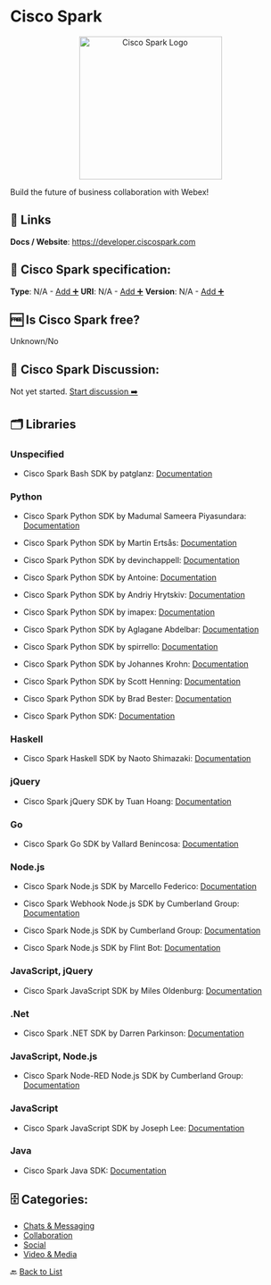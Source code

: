 # Cisco Spark
<p align="center">
    <img width="256" src="https://raw.githubusercontent.com/apis-list/apis-list/main/apis/cisco-spark/logo_256x256.png" alt="Cisco Spark Logo"/>
</p>
Build the future of business collaboration with Webex!

##  🔗 Links
**Docs / Website**: https://developer.ciscospark.com

## 🧬 Cisco Spark specification:
**Type**: N/A - [Add ➕](https://github.com/apis-list/apis-list/edit/main/apis-list.yaml)
**URI**: N/A - [Add ➕](https://github.com/apis-list/apis-list/edit/main/apis-list.yaml)
**Version**: N/A - [Add ➕](https://github.com/apis-list/apis-list/edit/main/apis-list.yaml)

## 🆓 Is Cisco Spark free?
 Unknown/No 

## 💬 Cisco Spark Discussion:
Not yet started. [Start discussion ➡️](https://github.com/apis-list/apis-list/discussions/new)

## 🗂️ Libraries
### Unspecified
- Cisco Spark Bash SDK by patglanz: [Documentation](https://github.com/patglanz/Cisco-Spark-API-with-bash)

### Python
- Cisco Spark Python SDK by Madumal Sameera Piyasundara: [Documentation](https://github.com/SamPiy93/Python-Bot-Integration)

- Cisco Spark Python SDK by Martin Ertsås: [Documentation](https://github.com/martiert/aiosparkapi)

- Cisco Spark Python SDK by devinchappell: [Documentation](https://github.com/devinchappell/pyspark)

- Cisco Spark Python SDK by Antoine: [Documentation](https://github.com/Bassintag551/spark-python-sdk)

- Cisco Spark Python SDK by Andriy Hrytskiv: [Documentation](https://github.com/andriyko/aiociscospark)

- Cisco Spark Python SDK by imapex: [Documentation](https://github.com/imapex/spark-python)

- Cisco Spark Python SDK by Aglagane Abdelbar: [Documentation](https://github.com/Abdellbar/sparkapi)

- Cisco Spark Python SDK by spirrello: [Documentation](https://github.com/spirrello/spark)

- Cisco Spark Python SDK by Johannes Krohn: [Documentation](https://github.com/jeokrohn/cisco_spark)

- Cisco Spark Python SDK by Scott Henning: [Documentation](https://github.com/shenning00/pyCiscoSparkAPI)

- Cisco Spark Python SDK by Brad Bester: [Documentation](https://github.com/brbester/pyCiscoSpark)

- Cisco Spark Python SDK: [Documentation](https://github.com/CiscoDevNet/ciscosparkapi)

### Haskell
- Cisco Spark Haskell SDK by Naoto Shimazaki: [Documentation](https://github.com/nshimaza/cisco-spark-api)

### jQuery
- Cisco Spark jQuery SDK by Tuan Hoang: [Documentation](https://github.com/tuanchoang/Cisco-Spark-API-Wrapper)

### Go
- Cisco Spark Go SDK by Vallard Benincosa: [Documentation](https://github.com/vallard/spark)

### Node.js
- Cisco Spark Node.js SDK by Marcello Federico: [Documentation](https://github.com/marchfederico/node-sparkclient)

- Cisco Spark Webhook Node.js SDK by Cumberland Group: [Documentation](https://github.com/CumberlandGroup/node-spark-webhook)

- Cisco Spark Node.js SDK by Cumberland Group: [Documentation](https://github.com/CumberlandGroup/node-spark)

- Cisco Spark Node.js SDK by Flint Bot: [Documentation](https://github.com/flint-bot/sparky)

### JavaScript, jQuery
- Cisco Spark JavaScript SDK by Miles Oldenburg: [Documentation](https://github.com/milesoldenburg/spark)

### .Net
- Cisco Spark .NET SDK by Darren Parkinson: [Documentation](https://github.com/darrenparkinson/SparkDotNet)

### JavaScript, Node.js
- Cisco Spark Node-RED Node.js SDK by Cumberland Group: [Documentation](https://github.com/CumberlandGroup/node-red-contrib-spark)

### JavaScript
- Cisco Spark JavaScript SDK by Joseph Lee: [Documentation](https://github.com/joelee/ciscospark)

### Java
- Cisco Spark Java SDK: [Documentation](https://github.com/ciscospark/spark-java-sdk)


## 🗄️ Categories:
- [Chats & Messaging](https://github.com/apis-list/apis-list#chats--messaging-)
- [Collaboration](https://github.com/apis-list/apis-list#collaboration-)
- [Social](https://github.com/apis-list/apis-list#social-)
- [Video & Media](https://github.com/apis-list/apis-list#video--media-)

🔙  [Back to List](https://github.com/apis-list/apis-list)
